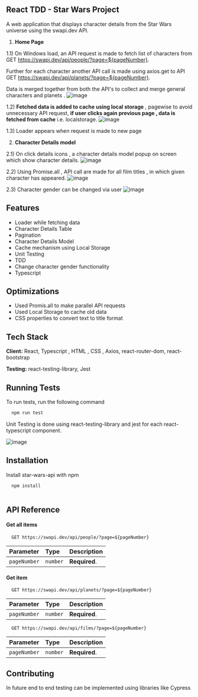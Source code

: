 ## **React TDD - Star Wars Project**

A web application that displays character details from the Star Wars universe
using the swapi.dev API.









1) **Home Page**

1.1) On Windows load, an API request is made to fetch list of characters from  GET https://swapi.dev/api/people/?page=${pageNumber}.

Further for each character another API call is made using axios.get to API  GET https://swapi.dev/api/planets/?page=${pageNumber}.

Data is merged together from both the API's to collect and merge general characters and planets .
![image](https://github.com/sahilomatic/star-war/assets/70945198/1bf91ec8-4d61-4663-9ed2-53aef5f146b2)



1.2) **Fetched data is added to cache using local storage** , pagewise to avoid unnecessary API request, **if user clicks again previous page , data is fetched from cache** i.e. localstorage.
![image](https://github.com/sahilomatic/star-war/assets/70945198/017a2d27-d6b4-422c-a9df-ba4b682f77e8)

1.3) Loader appears when request is made to new page




2) **Character Details model**

2.1) On click details icons , a character details model popup on screen which show character details.
![image](https://github.com/sahilomatic/star-war/assets/70945198/5b9edd56-d551-4da8-9caf-ea2387da39f9)


2.2) Using Promise.all , API call are made for all film titles , in which given character has appeared.
![image](https://github.com/sahilomatic/star-war/assets/70945198/da10f1b9-84d4-492c-a63e-f942a06011e0)

2.3) Character gender can be changed via user
![image](https://github.com/sahilomatic/star-war/assets/70945198/7bcee6c8-0336-451c-aacf-a0f77b23a34a)


## Features

- Loader while fetching data
- Character Details Table
- Pagination
- Character Details Model
- Cache mechanism using Local Storage
- Unit Testing 
- TDD
- Change character gender functionality
- Typescript


## Optimizations

- Used Promis.all to make parallel API requests
- Used Local Storage to cache old data
- CSS properties to convert text to title format


## Tech Stack

**Client:** React, Typescript , HTML , CSS , Axios, react-router-dom, react-bootstrap

**Testing:** react-testing-library, Jest




## Running Tests

To run tests, run the following command

```bash
  npm run test
```
Unit Testing is done using react-testing-library and jest for each react-typescript component.

![image](https://github.com/sahilomatic/star-war/assets/70945198/bbe5d918-fd69-4840-b192-a7bc460fd47f)

## Installation

Install star-wars-api with npm

```bash
  npm install
  
```
    
## API Reference

#### Get all items

```http
  GET https://swapi.dev/api/people/?page=${pageNumber}
```

| Parameter | Type     | Description                |
| :-------- | :------- | :------------------------- |
| `pageNumber` | `number` | **Required**.  |

#### Get item

```http
  GET https://swapi.dev/api/planets/?page=${pageNumber}
```


| Parameter | Type     | Description                |
| :-------- | :------- | :------------------------- |
| `pageNumber` | `number` | **Required**.  |

```http
  GET https://swapi.dev/api/films/?page=${pageNumber}
```


| Parameter | Type     | Description                |
| :-------- | :------- | :------------------------- |
| `pageNumber` | `number` | **Required**.  |



## Contributing

In future end to end testing can be implemented using libraries like Cypress

